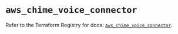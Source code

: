 # `aws_chime_voice_connector`

Refer to the Terraform Registry for docs: [`aws_chime_voice_connector`](https://registry.terraform.io/providers/hashicorp/aws/6.4.0/docs/resources/chime_voice_connector).
